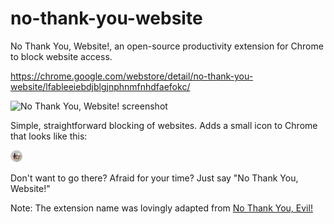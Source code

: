 # no-thank-you-website
No Thank You, Website!, an open-source productivity extension for Chrome to block website access.

https://chrome.google.com/webstore/detail/no-thank-you-website/lfableeiebdjblgjnphnmfnhdfaefokc/

![No Thank You, Website! screenshot](https://scootah.com/no-thank-you-website.png "No Thank You, Website! screenshot")

Simple, straightforward blocking of websites. Adds a small icon to Chrome that looks like this:

![No Thank You, Website! icon](https://raw.githubusercontent.com/scotchfield/no-thank-you-website/master/icon.png "No Thank You, Website! icon")

Don't want to go there? Afraid for your time? Just say "No Thank You, Website!"

Note: The extension name was lovingly adapted from [No Thank You, Evil!](http://www.nothankyouevil.com/)